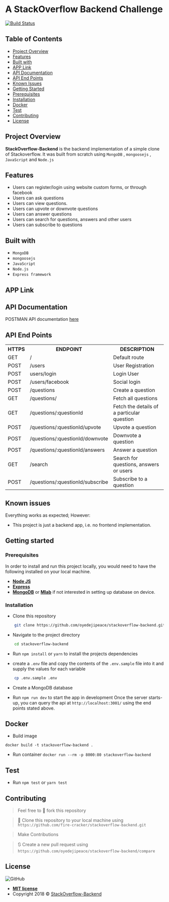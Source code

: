 # A StackOverflow Backend Challenge

[![Build Status](https://travis-ci.org/fire-cracker/stackoverflow-backend.svg?branch=master)](https://travis-ci.org/fire-cracker/stackoverflow-backend)

## Table of Contents

* [Project Overview](##Project-Overview)
* [Features](##Features)
* [Built with](##Built-with)
* [APP Link](##APP-link)
* [API Documentation](##API-Documentation)
* [API End Points](##API-End-Points)
* [Known Issues](##Known-issues) 
* [Getting Started](##Getting-Started)
* [Prerequisites](###Prerequisites)
* [Installation](###Installation)
* [Docker](##Docker)
* [Test](##Test)
* [Contributing](##contributing)
* [License](##License)

## Project Overview
**StackOverflow-Backend** is the backend implementation of a simple clone of Stackoverflow. It was built from scratch using `MongoDB` , `mongoosejs` , `JavaScript` and `Node.js`

## Features

- Users can register/login using website custom forms, or through facebook
- Users can ask questions
- Users can view questions.
- Users can upvote or downvote questions
- Users can answer questions
- Users can search for questions, answers and other users
- Users can subscribe to questions


## Built with
- `MongoDB`
- `mongoosejs`
- `JavaScript`
- `Node.js`
- `Express framework`


## APP Link

## API Documentation
POSTMAN API documentation  [here](https://documenter.getpostman.com/view/5148818/SVtR3qrp)

## API End Points
<table>
	<tr>
		<th>HTTPS</th>
		<th>ENDPOINT</th>
		<th>DESCRIPTION</th>
	</tr>
	<tr>
		<td>GET</td>
		<td>/</td> 
		<td>Default route</td>
	</tr>
	<tr>
		<td>POST</td>
		<td>/users</td> 
		<td>User Registration</td>
	</tr>
	<tr>
		<td>POST</td>
		<td>users/login</td> 
		<td>Login User</td>
	</tr>
	<tr>
		<td>POST</td>
		<td>/users/facebook</td> 
		<td>Social login</td>
	</tr>
	<tr>
		<td>POST</td>
		<td>/questions</td> 
		<td>Create a question</td>
	</tr>
	<tr>
		<td>GET</td>
		<td>/questions/</td> 
		<td>Fetch all questions</td>
	</tr>
	<tr>
		<td>GET</td>
		<td>/questions/:questionId</td> 
		<td>Fetch the details of a particular question</td>
	</tr>
	<tr>
		<td>POST</td>
		<td>/questions/:questionId/upvote</td> 
		<td>Upvote a question</td>
	</tr>
	<tr>
		<td>POST</td>
		<td>/questions/:questionId/downvote</td> 
		<td>Downvote a question</td>
	</tr>
	<tr>
		<td>POST</td>
		<td>/questions/:questionId/answers</td> 
		<td>Answer a question</td>
	</tr>
	<tr>
		<td>GET</td>
		<td>/search</td> 
		<td>Search for questions, answers or users</td>
	</tr>
	<tr>
		<td>POST</td>
		<td>/questions/:questionId/subscribe</td> 
		<td>Subscribe to a question</td>
	</tr>
</table>  

 
## Known issues
Everything works as expected; However:
- This project is just a backend app, i.e. no frontend implementation.

## Getting started

### Prerequisites

In order to install and run this project locally, you would need to have the following installed on your local machine.

* [**Node JS**](https://nodejs.org/en/)
* [**Express**](https://expressjs.com/)
* [**MongoDB**](https://www.mongodb.com/download-center/community) or [**Mlab**](https://mlab.com/) if not interested in setting up database on device.

### Installation

* Clone this repository

```sh
	git clone https://github.com/oyedejipeace/stackoverflow-backend.git
```

* Navigate to the project directory

```sh
	cd stackoverflow-backend
```

* Run `npm install` or `yarn` to install the projects dependencies

* create a `.env` file and copy the contents of the `.env.sample` file into it and supply the values for each variable

```sh
	cp .env.sample .env
```
* Create a MongoDB database

* Run `npm run dev` to start the app in development
Once the server starts-up, you can query the api at `http://localhost:3001/` using the end points stated above.

## Docker

* Build image

`docker build -t stackoverflow-backend .`

* Run container
`docker run --rm -p 8000:80 stackoverflow-backend`

## Test
* Run `npm test` or `yarn test`

## Contributing
>  Feel free to 🍴 fork this repository

>  👯 Clone this repository to your local machine using `https://github.com/fire-cracker/stackoverflow-backend.git`

> Make Contributions

> 🔃 Create a new pull request using `https://github.com/oyedejipeace/stackoverflow-backend/compare`

## License
![GitHub](https://img.shields.io/github/license/mashape/apistatus.svg)

- **[MIT license](https://oyedejipeace.github.io/stackoverflow-backend/LICENSE.md)**
- Copyright 2018 © <a href="https://github.com/oyedejipeace/stackoverflow-backend" target="_blank">StackOverflow-Backend</a>